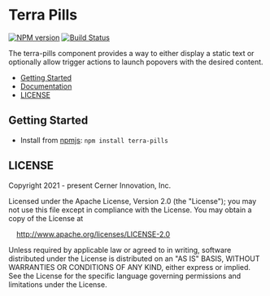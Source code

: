# Terra Pills

[![NPM version](https://badgen.net/npm/v/terra-pills)](https://www.npmjs.com/package/terra-pills)
[![Build Status](https://badgen.net/travis/cerner/terra-framework)](https://travis-ci.com/cerner/terra-framework)

The terra-pills component provides a way to either display a static text or optionally allow trigger actions to launch popovers with the desired content.

- [Getting Started](#getting-started)
- [Documentation](https://engineering.cerner.com/terra-ui/components/terra-pills/pills/pills)
- [LICENSE](#license)

## Getting Started

- Install from [npmjs](https://www.npmjs.com): `npm install terra-pills`

## LICENSE

Copyright 2021 - present Cerner Innovation, Inc.

Licensed under the Apache License, Version 2.0 (the "License"); you may not use this file except in compliance with the License. You may obtain a copy of the License at

&nbsp;&nbsp;&nbsp;&nbsp;http://www.apache.org/licenses/LICENSE-2.0

Unless required by applicable law or agreed to in writing, software distributed under the License is distributed on an "AS IS" BASIS, WITHOUT WARRANTIES OR CONDITIONS OF ANY KIND, either express or implied. See the License for the specific language governing permissions and limitations under the License.
